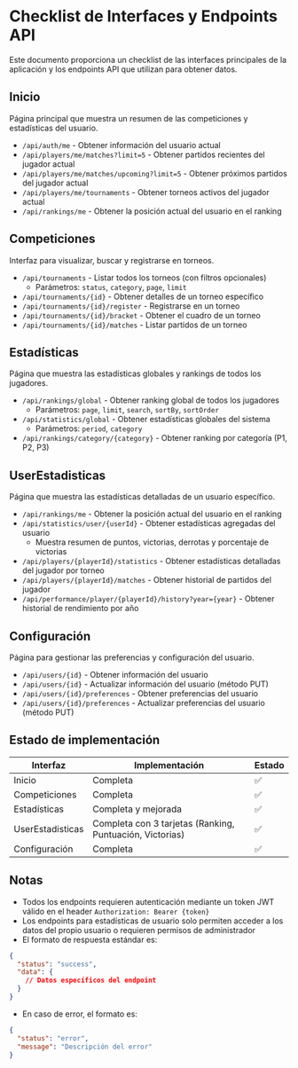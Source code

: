 # Checklist de Interfaces y Endpoints API

Este documento proporciona un checklist de las interfaces principales de la aplicación y los endpoints API que utilizan para obtener datos.

## Inicio

Página principal que muestra un resumen de las competiciones y estadísticas del usuario.

- `/api/auth/me` - Obtener información del usuario actual
- `/api/players/me/matches?limit=5` - Obtener partidos recientes del jugador actual
- `/api/players/me/matches/upcoming?limit=5` - Obtener próximos partidos del jugador actual
- `/api/players/me/tournaments` - Obtener torneos activos del jugador actual
- `/api/rankings/me` - Obtener la posición actual del usuario en el ranking

## Competiciones

Interfaz para visualizar, buscar y registrarse en torneos.

- `/api/tournaments` - Listar todos los torneos (con filtros opcionales)
  - Parámetros: `status`, `category`, `page`, `limit`
- `/api/tournaments/{id}` - Obtener detalles de un torneo específico
- `/api/tournaments/{id}/register` - Registrarse en un torneo
- `/api/tournaments/{id}/bracket` - Obtener el cuadro de un torneo
- `/api/tournaments/{id}/matches` - Listar partidos de un torneo

## Estadísticas

Página que muestra las estadísticas globales y rankings de todos los jugadores.

- `/api/rankings/global` - Obtener ranking global de todos los jugadores
  - Parámetros: `page`, `limit`, `search`, `sortBy`, `sortOrder`
- `/api/statistics/global` - Obtener estadísticas globales del sistema
  - Parámetros: `period`, `category`
- `/api/rankings/category/{category}` - Obtener ranking por categoría (P1, P2, P3)

## UserEstadisticas

Página que muestra las estadísticas detalladas de un usuario específico.

- `/api/rankings/me` - Obtener la posición actual del usuario en el ranking
- `/api/statistics/user/{userId}` - Obtener estadísticas agregadas del usuario
  - Muestra resumen de puntos, victorias, derrotas y porcentaje de victorias
- `/api/players/{playerId}/statistics` - Obtener estadísticas detalladas del jugador por torneo
- `/api/players/{playerId}/matches` - Obtener historial de partidos del jugador
- `/api/performance/player/{playerId}/history?year={year}` - Obtener historial de rendimiento por año

## Configuración

Página para gestionar las preferencias y configuración del usuario.

- `/api/users/{id}` - Obtener información del usuario
- `/api/users/{id}` - Actualizar información del usuario (método PUT)
- `/api/users/{id}/preferences` - Obtener preferencias del usuario
- `/api/users/{id}/preferences` - Actualizar preferencias del usuario (método PUT)

## Estado de implementación

| Interfaz | Implementación | Estado |
|----------|----------------|--------|
| Inicio | Completa | ✅ |
| Competiciones | Completa | ✅ |
| Estadísticas | Completa y mejorada | ✅ |
| UserEstadisticas | Completa con 3 tarjetas (Ranking, Puntuación, Victorias) | ✅ |
| Configuración | Completa | ✅ |

## Notas

- Todos los endpoints requieren autenticación mediante un token JWT válido en el header `Authorization: Bearer {token}`
- Los endpoints para estadísticas de usuario solo permiten acceder a los datos del propio usuario o requieren permisos de administrador
- El formato de respuesta estándar es:

```json
{
  "status": "success",
  "data": {
    // Datos específicos del endpoint
  }
}
```

- En caso de error, el formato es:

```json
{
  "status": "error",
  "message": "Descripción del error"
}
```